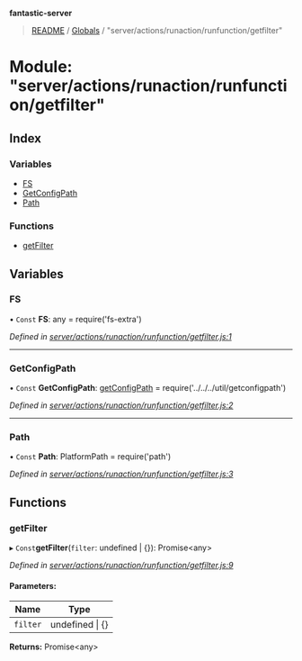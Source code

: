 **fantastic-server**

> [README](../README.md) / [Globals](../globals.md) / "server/actions/runaction/runfunction/getfilter"

# Module: "server/actions/runaction/runfunction/getfilter"

## Index

### Variables

* [FS](_server_actions_runaction_runfunction_getfilter_.md#fs)
* [GetConfigPath](_server_actions_runaction_runfunction_getfilter_.md#getconfigpath)
* [Path](_server_actions_runaction_runfunction_getfilter_.md#path)

### Functions

* [getFilter](_server_actions_runaction_runfunction_getfilter_.md#getfilter)

## Variables

### FS

• `Const` **FS**: any = require('fs-extra')

*Defined in [server/actions/runaction/runfunction/getfilter.js:1](https://github.com/besimorhino/project-fantastic/blob/a9b4b41/server/actions/runaction/runfunction/getfilter.js#L1)*

___

### GetConfigPath

• `Const` **GetConfigPath**: [getConfigPath](_server_util_getconfigpath_.md#getconfigpath) = require('../../../util/getconfigpath')

*Defined in [server/actions/runaction/runfunction/getfilter.js:2](https://github.com/besimorhino/project-fantastic/blob/a9b4b41/server/actions/runaction/runfunction/getfilter.js#L2)*

___

### Path

• `Const` **Path**: PlatformPath = require('path')

*Defined in [server/actions/runaction/runfunction/getfilter.js:3](https://github.com/besimorhino/project-fantastic/blob/a9b4b41/server/actions/runaction/runfunction/getfilter.js#L3)*

## Functions

### getFilter

▸ `Const`**getFilter**(`filter`: undefined \| {}): Promise\<any>

*Defined in [server/actions/runaction/runfunction/getfilter.js:9](https://github.com/besimorhino/project-fantastic/blob/a9b4b41/server/actions/runaction/runfunction/getfilter.js#L9)*

#### Parameters:

Name | Type |
------ | ------ |
`filter` | undefined \| {} |

**Returns:** Promise\<any>
